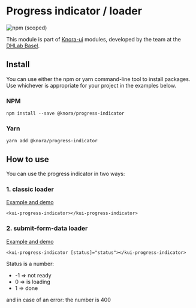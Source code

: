 # Progress indicator / loader
![npm (scoped)](https://img.shields.io/npm/v/@knora/progress-indicator.svg)

This module is part of [Knora-ui](https://github.com/dhlab-basel/Knora-ui) modules, developed by the team at the [DHLab Basel](http://dhlab.unibas.ch).

## Install
You can use either the npm or yarn command-line tool to install packages. Use whichever is appropriate for your project in the examples below.

### NPM
`npm install --save @knora/progress-indicator`

### Yarn
`yarn add @knora/progress-indicator`

## How to use
You can use the progress indicator in two ways:

### 1. classic loader
[Example and demo](https://stackblitz.com/edit/knora-progress-indicator)

`<kui-progress-indicator></kui-progress-indicator>`

### 2. submit-form-data loader
[Example and demo](https://stackblitz.com/edit/knora-progress-indicator)

`<kui-progress-indicator [status]="status"></kui-progress-indicator>`

Status is a number:
* -1 => not ready
*  0 => is loading
*  1 => done

and in case of an error: the number is 400
